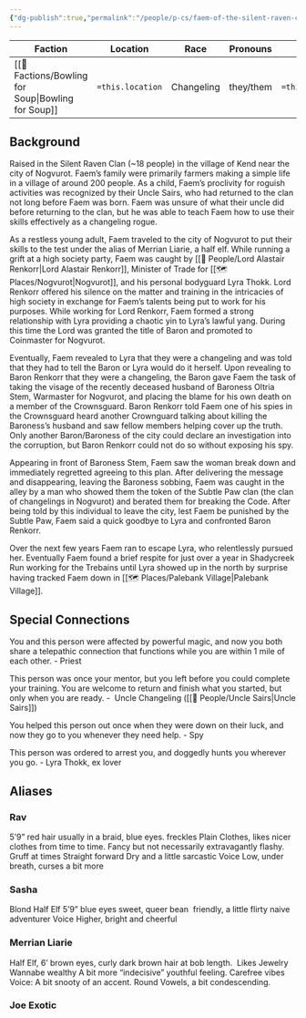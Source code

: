 ```yaml
---
{"dg-publish":true,"permalink":"/people/p-cs/faem-of-the-silent-raven-clan/"}
---
```



| Faction         | Location         | Race         | Pronouns         | Class(es)            | Title               |
| --------------- | ---------------- | ------------ | ---------------- | -------------------- | ------------------- |
| [[🤝 Factions/Bowling for Soup\|Bowling for Soup]] | `=this.location` | Changeling | they/them | `=this["class(es)"]` | `=this["title(s)"]` |
## Background
Raised in the Silent Raven Clan (~18 people) in the village of Kend near the city of Nogvurot. Faem’s family were primarily farmers making a simple life in a village of around 200 people. As a child, Faem’s proclivity for roguish activities was recognized by their Uncle Sairs, who had returned to the clan not long before Faem was born. Faem was unsure of what their uncle did before returning to the clan, but he was able to teach Faem how to use their skills effectively as a changeling rogue. 

As a restless young adult, Faem traveled to the city of Nogvurot to put their skills to the test under the alias of Merrian Liarie, a half elf. While running a grift at a high society party, Faem was caught by [[🙋 People/Lord Alastair Renkorr\|Lord Alastair Renkorr]], Minister of Trade for [[🗺️ Places/Nogvurot\|Nogvurot]], and his personal bodyguard Lyra Thokk. Lord Renkorr offered his silence on the matter and training in the intricacies of high society in exchange for Faem’s talents being put to work for his purposes. While working for Lord Renkorr, Faem formed a strong relationship with Lyra providing a chaotic yin to Lyra’s lawful yang. During this time the Lord was granted the title of Baron and promoted to Coinmaster for Nogvurot. 

Eventually, Faem revealed to Lyra that they were a changeling and was told that they had to tell the Baron or Lyra would do it herself. Upon revealing to Baron Renkorr that they were a changeling, the Baron gave Faem the task of taking the visage of the recently deceased husband of Baroness Oltria Stem, Warmaster for Nogvurot, and placing the blame for his own death on a member of the Crownsguard. Baron Renkorr told Faem one of his spies in the Crownsguard heard another Crownguard talking about killing the Baroness’s husband and saw fellow members helping cover up the truth. Only another Baron/Baroness of the city could declare an investigation into the corruption, but Baron Renkorr could not do so without exposing his spy. 

Appearing in front of Baroness Stem, Faem saw the woman break down and immediately regretted agreeing to this plan. After delivering the message and disappearing, leaving the Baroness sobbing, Faem was caught in the alley by a man who showed them the token of the Subtle Paw clan (the clan of changelings in Nogvurot) and berated them for breaking the Code. After being told by this individual to leave the city, lest Faem be punished by the Subtle Paw, Faem said a quick goodbye to Lyra and confronted Baron Renkorr. 

Over the next few years Faem ran to escape Lyra, who relentlessly pursued her. Eventually Faem found a brief respite for just over a year in Shadycreek Run working for the Trebains until Lyra showed up in the north by surprise having tracked Faem down in [[🗺️ Places/Palebank Village\|Palebank Village]].

## Special Connections
You and this person were affected by powerful magic, and now you both share a telepathic connection that functions while you are within 1 mile of each other. - Priest 

This person was once your mentor, but you left before you could complete your training. You are welcome to return and finish what you started, but only when you are ready. -  Uncle Changeling ([[🙋 People/Uncle Sairs\|Uncle Sairs]])

You helped this person out once when they were down on their luck, and now they go to you whenever they need help. - Spy 

This person was ordered to arrest you, and dog­gedly hunts you wherever you go. - Lyra Thokk, ex lover
## Aliases
### Rav
5’9” red hair usually in a braid, blue eyes. freckles
Plain Clothes, likes nicer clothes from time to time. Fancy but not necessarily extravagantly flashy. 
Gruff at times
Straight forward
Dry and a little sarcastic
Voice
	Low, under breath, curses a bit more
### Sasha
Blond Half Elf 5’9” blue eyes
sweet, queer bean 
friendly, a little flirty
naive adventurer
Voice
	Higher, bright and cheerful
### Merrian Liarie
Half Elf, 6’ brown eyes, curly dark brown hair at bob length. 
Likes Jewelry
Wannabe wealthy
A bit more “indecisive”
youthful feeling.
Carefree vibes
Voice:
	A bit snooty of an accent. Round Vowels, a bit condescending.
### Joe Exotic
